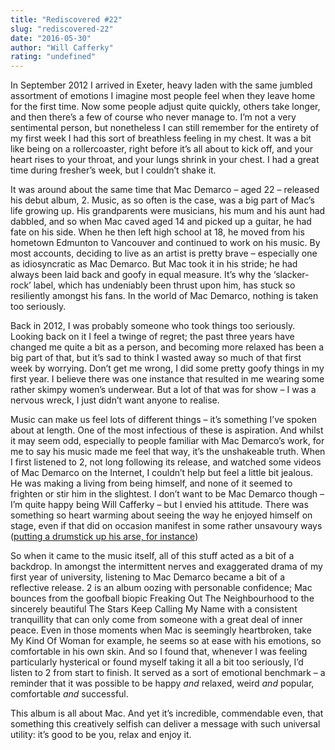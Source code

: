 ```yaml
---
title: "Rediscovered #22"
slug: "rediscovered-22"
date: "2016-05-30"
author: "Will Cafferky"
rating: "undefined"
---
```


In September 2012 I arrived in Exeter, heavy laden with the same jumbled assortment of emotions I imagine most people feel when they leave home for the first time. Now some people adjust quite quickly, others take longer, and then there’s a few of course who never manage to. I’m not a very sentimental person, but nonetheless I can still remember for the entirety of my first week I had this sort of breathless feeling in my chest. It was a bit like being on a rollercoaster, right before it’s all about to kick off, and your heart rises to your throat, and your lungs shrink in your chest. I had a great time during fresher’s week, but I couldn’t shake it.

It was around about the same time that Mac Demarco – aged 22 – released his debut album, 2. Music, as so often is the case, was a big part of Mac’s life growing up. His grandparents were musicians, his mum and his aunt had dabbled, and so when Mac caved aged 14 and picked up a guitar, he had fate on his side. When he then left high school at 18, he moved from his hometown Edmunton to Vancouver and continued to work on his music. By most accounts, deciding to live as an artist is pretty brave – especially one as idiosyncratic as Mac Demarco. But Mac took it in his stride; he had always been laid back and goofy in equal measure. It’s why the ‘slacker-rock’ label, which has undeniably been thrust upon him, has stuck so resiliently amongst his fans. In the world of Mac Demarco, nothing is taken too seriously.

Back in 2012, I was probably someone who took things too seriously. Looking back on it I feel a twinge of regret; the past three years have changed me quite a bit as a person, and becoming more relaxed has been a big part of that, but it’s sad to think I wasted away so much of that first week by worrying. Don’t get me wrong, I did some pretty goofy things in my first year. I believe there was one instance that resulted in me wearing some rather skimpy women’s underwear. But a lot of that was for show – I was a nervous wreck, I just didn’t want anyone to realise.

Music can make us feel lots of different things – it’s something I’ve spoken about at length. One of the most infectious of these is aspiration. And whilst it may seem odd, especially to people familiar with Mac Demarco’s work, for me to say his music made me feel that way, it’s the unshakeable truth. When I first listened to 2, not long following its release, and watched some videos of Mac Demarco on the Internet, I couldn’t help but feel a little bit jealous. He was making a living from being himself, and none of it seemed to frighten or stir him in the slightest. I don’t want to be Mac Demarco though – I’m quite happy being Will Cafferky – but I envied his attitude. There was something so heart warming about seeing the way he enjoyed himself on stage, even if that did on occasion manifest in some rather unsavoury ways ([putting a drumstick up his arse, for instance](http://music.cbc.ca/#!/blogs/2014/1/Mac-DeMarco-on-stage-antics-nudity-and-putting-drumsticks-where-the-sun-dont-shine_))

So when it came to the music itself, all of this stuff acted as a bit of a backdrop. In amongst the intermittent nerves and exaggerated drama of my first year of university, listening to Mac Demarco became a bit of a reflective release. 2 is an album oozing with personable confidence; Mac bounces from the goofball biopic Freaking Out The Neighbourhood to the sincerely beautiful The Stars Keep Calling My Name with a consistent tranquillity that can only come from someone with a great deal of inner peace. Even in those moments when Mac is seemingly heartbroken, take My Kind Of Woman for example, he seems so at ease with his emotions, so comfortable in his own skin. And so I found that, whenever I was feeling particularly hysterical or found myself taking it all a bit too seriously, I’d listen to 2 from start to finish. It served as a sort of emotional benchmark – a reminder that it was possible to be happy _and_ relaxed, weird _and_ popular, comfortable _and_ successful.

This album is all about Mac. And yet it’s incredible, commendable even, that something this creatively selfish can deliver a message with such universal utility: it’s good to be you, relax and enjoy it.
